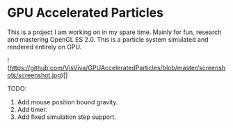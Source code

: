 # GPU Accelerated Particles

This is a project I am working on in my spare time. Mainly for fun, research and mastering OpenGL ES 2.0. This is a particle system simulated and rendered entirely on GPU.

!(https://github.com/VisViva/GPUAcceleratedParticles/blob/master/screenshots/screenshot.jpg)[]

TODO:

1. Add mouse position bound gravity.
2. Add timer.
3. Add fixed simulation step support.
